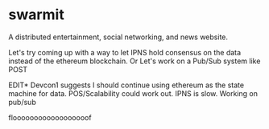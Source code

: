 # swarmit

A distributed entertainment, social networking, and news website.

Let's try coming up with a way to let IPNS hold consensus on the data instead of the ethereum blockchain. Or Let's work on a Pub/Sub system like POST

EDIT* Devcon1 suggests I should continue using ethereum as the state machine for data. POS/Scalability could work out. IPNS is slow. Working on pub/sub

floooooooooooooooooof
